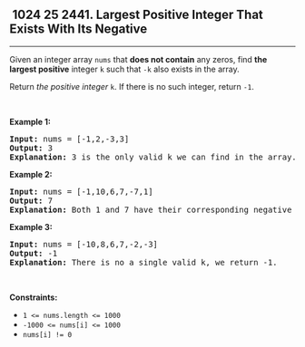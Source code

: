 <h2> 1024 25
2441. Largest Positive Integer That Exists With Its Negative</h2><hr><div><p>Given an integer array <code>nums</code> that <strong>does not contain</strong> any zeros, find <strong>the largest positive</strong> integer <code>k</code> such that <code>-k</code> also exists in the array.</p>

<p>Return <em>the positive integer </em><code>k</code>. If there is no such integer, return <code>-1</code>.</p>

<p>&nbsp;</p>
<p><strong class="example">Example 1:</strong></p>

<pre><strong>Input:</strong> nums = [-1,2,-3,3]
<strong>Output:</strong> 3
<strong>Explanation:</strong> 3 is the only valid k we can find in the array.
</pre>

<p><strong class="example">Example 2:</strong></p>

<pre><strong>Input:</strong> nums = [-1,10,6,7,-7,1]
<strong>Output:</strong> 7
<strong>Explanation:</strong> Both 1 and 7 have their corresponding negative values in the array. 7 has a larger value.
</pre>

<p><strong class="example">Example 3:</strong></p>

<pre><strong>Input:</strong> nums = [-10,8,6,7,-2,-3]
<strong>Output:</strong> -1
<strong>Explanation:</strong> There is no a single valid k, we return -1.
</pre>

<p>&nbsp;</p>
<p><strong>Constraints:</strong></p>

<ul>
	<li><code>1 &lt;= nums.length &lt;= 1000</code></li>
	<li><code>-1000 &lt;= nums[i] &lt;= 1000</code></li>
	<li><code>nums[i] != 0</code></li>
</ul>
</div>